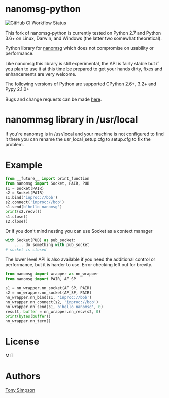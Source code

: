 nanomsg-python
==============

![GitHub CI Workflow Status](https://img.shields.io/github/workflow/status/freepn/nanomsg-python/ci)

This fork of nanomsg-python is currently tested on Python 2.7 and Python 3.6+ on Linux, Darwin, and Windows (the latter two somewhat theoretical).

Python library for [nanomsg](http://nanomsg.org/) which does not compromise on
usability or performance.

Like nanomsg this library is still experimental, the API is fairly stable but
if you plan to use it at this time be prepared to get your hands dirty,
fixes and enhancements are very welcome.

The following versions of Python are supported CPython 2.6+, 3.2+ and Pypy 2.1.0+

Bugs and change requests can be made
[here](https://github.com/tonysimpson/nanomsg-python/issues).


nanommsg library in /usr/local
==============================


If you're nanomsg is in /usr/local and your machine is not configured to find it there you can rename the usr_local_setup.cfg to setup.cfg to fix the problem.


Example
=======

```python
from __future__ import print_function
from nanomsg import Socket, PAIR, PUB
s1 = Socket(PAIR)
s2 = Socket(PAIR)
s1.bind('inproc://bob')
s2.connect('inproc://bob')
s1.send(b'hello nanomsg')
print(s2.recv())
s1.close()
s2.close()
```

Or if you don't mind nesting you can use Socket as a context manager

```python
with Socket(PUB) as pub_socket:
    .... do something with pub_socket
# socket is closed
```

The lower level API is also available if you need the additional control or
performance, but it is harder to use. Error checking left out for brevity.

```python
from nanomsg import wrapper as nn_wrapper
from nanomsg import PAIR, AF_SP

s1 = nn_wrapper.nn_socket(AF_SP, PAIR)
s2 = nn_wrapper.nn_socket(AF_SP, PAIR)
nn_wrapper.nn_bind(s1, 'inproc://bob')
nn_wrapper.nn_connect(s2, 'inproc://bob')
nn_wrapper.nn_send(s1, b'hello nanomsg', 0)
result, buffer = nn_wrapper.nn_recv(s2, 0)
print(bytes(buffer))
nn_wrapper.nn_term()
```

License
=======

MIT


Authors
=======

[Tony Simpson](https://github.com/tonysimpson)
